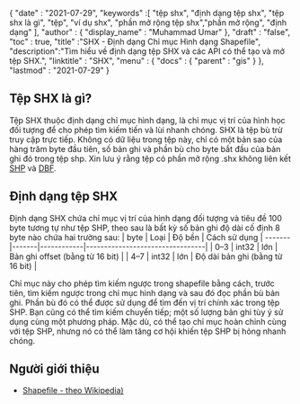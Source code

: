 {
  "date" : "2021-07-29",
  "keywords" :[ "tệp shx", "định dạng tệp shx", "tệp shx là gì", "tệp", "ví dụ shx", "phần mở rộng tệp shx","phần mở rộng", "định dạng" ],
  "author" : {
    "display_name" : "Muhammad Umar"
},
  "draft" : "false",
  "toc" : true,
  "title" :"SHX - Định dạng Chỉ mục Hình dạng Shapefile",
  "description":"Tìm hiểu về định dạng tệp SHX và các API có thể tạo và mở tệp SHX.",
  "linktitle" : "SHX",
  "menu" : {
    "docs" : {
      "parent" : "gis"
}
},
  "lastmod" : "2021-07-29"
}

## Tệp SHX là gì?
Tệp SHX thuộc định dạng chỉ mục hình dạng, là chỉ mục vị trí của hình học đối tượng để cho phép tìm kiếm tiến và lùi nhanh chóng. SHX là tệp bù trừ truy cập trực tiếp. Không có dữ liệu trong tệp này, chỉ có một bản sao của hàng trăm byte đầu tiên, số bản ghi và phần bù cho byte bắt đầu của bản ghi đó trong tệp shp. Xin lưu ý rằng tệp có phần mở rộng .shx không liên kết [SHP](/vi/gis/shp/) và [DBF](/vi/database/dbf/).

## Định dạng tệp SHX
Định dạng SHX chứa chỉ mục vị trí của hình dạng đối tượng và tiêu đề 100 byte tương tự như tệp SHP, theo sau là bất kỳ số bản ghi độ dài cố định 8 byte nào chứa hai trường sau:
| byte | Loại | Độ bền | Cách sử dụng |
-------|-------|------------|---------------------------------|
| 0–3 | int32 | lớn | Bản ghi offset (bằng từ 16 bit) |
| 4–7 | int32 | lớn | Độ dài bản ghi (bằng từ 16 bit) |

Chỉ mục này cho phép tìm kiếm ngược trong shapefile bằng cách, trước tiên, tìm kiếm ngược trong chỉ mục hình dạng và sau đó đọc phần bù bản ghi. Phần bù đó có thể được sử dụng để tìm đến vị trí chính xác trong tệp SHP. Bạn cũng có thể tìm kiếm chuyển tiếp; một số lượng bản ghi tùy ý sử dụng cùng một phương pháp. Mặc dù, có thể tạo chỉ mục hoàn chỉnh cùng với tệp SHP, nhưng nó có thể làm tăng cơ hội khiến tệp SHP bị hỏng nhanh chóng.


## Người giới thiệu

* [Shapefile - theo Wikipedia)](https://en.wikipedia.org/wiki/Shapefile)


